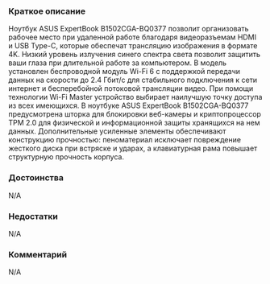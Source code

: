 ### **Краткое описание**
Ноутбук ASUS ExpertBook B1502CGA-BQ0377 позволит организовать рабочее место при удаленной работе благодаря видеоразъемам HDMI и USB Type-C, которые обеспечат трансляцию изображения в формате 4K. Низкий уровень излучения синего спектра света позволит защитить ваши глаза при длительной работе за компьютером. В модель установлен беспроводной модуль Wi-Fi 6 с поддержкой передачи данных на скорости до 2.4 Гбит/с для стабильного подключения к сети интернет и бесперебойной потоковой трансляции видео. При помощи технологии Wi-Fi Master устройство выбирает наилучшую точку доступа из всех имеющихся.  В ноутбуке ASUS ExpertBook B1502CGA-BQ0377 предусмотрена шторка для блокировки веб-камеры и криптопроцессор TPM 2.0 для физической и информационной защиты хранящихся на нем данных. Дополнительные усиленные элементы обеспечивают конструкцию прочностью: пеноматериал исключает повреждение жесткого диска при встряске и ударах, а клавиатурная рама повышает структурную прочность корпуса.

### **Достоинства**
N/A

### **Недостатки**
N/A

### **Комментарий**
N/A
